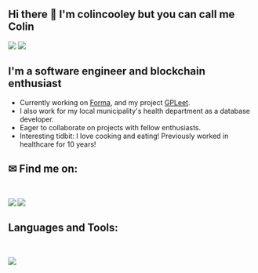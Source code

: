 ## Hi there 👋 I'm colincooley but you can call me Colin
<div>
<img src="https://visitor-badge.laobi.icu/badge?page_id=colincooley.colincooley"/> <span><img src="https://img.shields.io/github/followers/colincooley?label=Followers&logo=Github"/></span>
</div>

## I'm a software engineer and blockchain enthusiast 

- Currently working on <a href="https://forma.art/">Forma</a>, and my project <a href="https://gpleet.up.railway.app/">GPLeet</a>.
- I also work for my local municipality's health department as a database developer.
- Eager to collaborate on projects with fellow enthusiasts.
- Interesting tidbit: I love cooking and eating! Previously worked in healthcare for 10 years!

## ✉ Find me on:
<br />
<p align="left">
 <a href="https://www.linkedin.com/in/colin-cooley" target="_blank" rel="noopener noreferrer"> 
  <img src='https://img.shields.io/badge/LinkedIn-0077B5?style=for-the-badge&logo=linkedin&logoColor=white' align='left' />
 </a>
 <a href="mailto:colincooley1989@gmail.com"> 
  <img src='https://img.shields.io/badge/Gmail-D14836?style=for-the-badge&logo=gmail&logoColor=white' align='left' />
 </a>
</p>
<br />

## Languages and Tools:
<br />
<p align="left">
  <a href="https://skillicons.dev">
    <img src="https://skillicons.dev/icons?i=js,html,css,jquery,react,bootstrap,express,babel,jest,vscode,bash,git,github,ai,linux,aws,mongodb,mysql,nextjs,nodejs,postgres,postman,regex,replit,supabase,sequelize,webpack" />
  </a>
</p>
